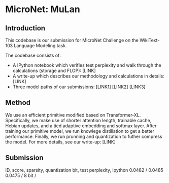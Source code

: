 # MicroNet: MuLan

## Introduction
This codebase is our submission for MicroNet Challenge on the WikiText-103 Language Modeling task.

The codebase consists of:
* A IPython notebook which verifies test perplexity and walk through the calculations (storage and FLOP): [LINK]
* A write-up which describes our methodology and calculations in details: [LINK]
* Three model paths of our submissions: [LINK1] [LINK2] [LINK3]


## Method 
We use an efficient primitive modified based on Transformer-XL. Specifically, we make use of shorter attention length, trainable cache, Hebian updates, and a tied adaptive embedding and softmax layer.
After training our primitive model, we run knowlege distillation to get a better performance. Finally, we run prunning and quantization to futher compress the model.
For more details, see our write-up: [LINK]

## Submission 

ID, score, sparsity, quantization bit, test perplexity, ipython
0.0482 / 
0.0485
0.0475 / 8 bit / 

